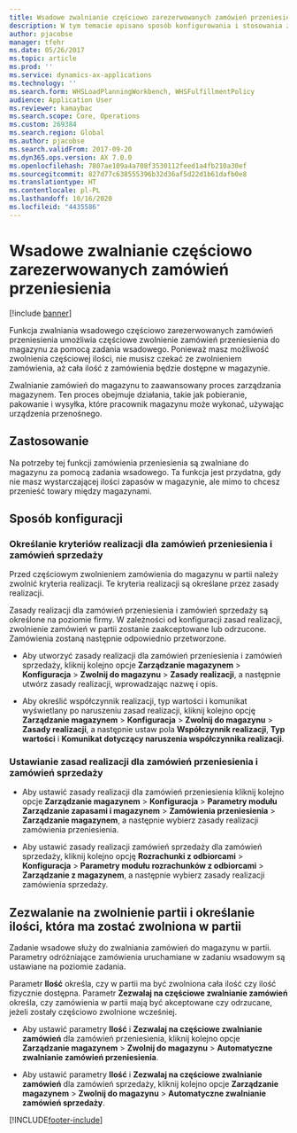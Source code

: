 ```yaml
---
title: Wsadowe zwalnianie częściowo zarezerwowanych zamówień przeniesienia
description: W tym temacie opisano sposób konfigurowania i stosowania zwalniania wsadowego częściowo zarezerwowanych zamówień przeniesienia z urządzenia przenośnego.
author: pjacobse
manager: tfehr
ms.date: 05/26/2017
ms.topic: article
ms.prod: ''
ms.service: dynamics-ax-applications
ms.technology: ''
ms.search.form: WHSLoadPlanningWorkbench, WHSFulfillmentPolicy
audience: Application User
ms.reviewer: kamaybac
ms.search.scope: Core, Operations
ms.custom: 269384
ms.search.region: Global
ms.author: pjacobse
ms.search.validFrom: 2017-09-20
ms.dyn365.ops.version: AX 7.0.0
ms.openlocfilehash: 7807ae109a4a708f3530112feed1a4fb210a30ef
ms.sourcegitcommit: 827d77c638555396b32d36af5d22d1b61dafb0e8
ms.translationtype: HT
ms.contentlocale: pl-PL
ms.lasthandoff: 10/16/2020
ms.locfileid: "4435586"
---
```

# <a name="batch-release-of-partially-reserved-transfer-orders"></a>Wsadowe zwalnianie częściowo zarezerwowanych zamówień przeniesienia

[!include [banner](../includes/banner.md)]

Funkcja zwalniania wsadowego częściowo zarezerwowanych zamówień przeniesienia umożliwia częściowe zwolnienie zamówień przeniesienia do magazynu za pomocą zadania wsadowego.
Ponieważ masz możliwość zwolnienia częściowej ilości, nie musisz czekać ze zwolnieniem zamówienia, aż cała ilość z zamówienia będzie dostępne w magazynie.

Zwalnianie zamówień do magazynu to zaawansowany proces zarządzania magazynem. Ten proces obejmuje działania, takie jak pobieranie, pakowanie i wysyłka, które pracownik magazynu może wykonać, używając urządzenia przenośnego.

## <a name="where-it-applies"></a>Zastosowanie

Na potrzeby tej funkcji zamówienia przeniesienia są zwalniane do magazynu za pomocą zadania wsadowego. Ta funkcja jest przydatna, gdy nie masz wystarczającej ilości zapasów w magazynie, ale mimo to chcesz przenieść towary między magazynami.

## <a name="how-it-is-set-up"></a>Sposób konfiguracji

### <a name="specify-fulfillment-criteria-for-transfer-orders-and-sales-orders"></a>Określanie kryteriów realizacji dla zamówień przeniesienia i zamówień sprzedaży

Przed częściowym zwolnieniem zamówienia do magazynu w partii należy zwolnić kryteria realizacji. Te kryteria realizacji są określane przez zasady realizacji.

Zasady realizacji dla zamówień przeniesienia i zamówień sprzedaży są określone na poziomie firmy. W zależności od konfiguracji zasad realizacji, zwolnienie zamówień w partii zostanie zaakceptowane lub odrzucone. Zamówienia zostaną następnie odpowiednio przetworzone.

-   Aby utworzyć zasady realizacji dla zamówień przeniesienia i zamówień sprzedaży, kliknij kolejno opcje **Zarządzanie magazynem** \> **Konfiguracja** \> **Zwolnij do magazynu** \> **Zasady realizacji**, a następnie utwórz zasady realizacji, wprowadzając nazwę i opis.

-   Aby określić współczynnik realizacji, typ wartości i komunikat wyświetlany po naruszeniu zasad realizacji, kliknij kolejno opcję **Zarządzanie magazynem** \> **Konfiguracja** \> **Zwolnij do magazynu** \> **Zasady realizacji**, a następnie ustaw pola **Współczynnik realizacji**, **Typ wartości** i **Komunikat dotyczący naruszenia współczynnika realizacji**.

### <a name="set-the-fulfillment-policies-for-transfer-orders-and-sales-orders"></a>Ustawianie zasad realizacji dla zamówień przeniesienia i zamówień sprzedaży

-   Aby ustawić zasady realizacji dla zamówień przeniesienia kliknij kolejno opcje **Zarządzanie magazynem** \> **Konfiguracja** \> **Parametry modułu Zarządzanie zapasami i magazynem** \> **Zamówienia przeniesienia** \> **Zarządzanie magazynem**, a następnie wybierz zasady realizacji zamówienia przeniesienia.

-   Aby ustawić zasady realizacji zamówień sprzedaży dla zamówień sprzedaży, kliknij kolejno opcję **Rozrachunki z odbiorcami** \> **Konfiguracja** \> **Parametry modułu rozrachunków z odbiorcami** \> **Zarządzanie z magazynem**, a następnie wybierz zasady realizacji zamówienia sprzedaży.

## <a name="allow-release-in-a-batch-and-specify-the-quantity-that-should-be-release-in-a-batch"></a>Zezwalanie na zwolnienie partii i określanie ilości, która ma zostać zwolniona w partii

Zadanie wsadowe służy do zwalniania zamówień do magazynu w partii. Parametry odróżniające zamówienia uruchamiane w zadaniu wsadowym są ustawiane na poziomie zadania.

Parametr **Ilość** określa, czy w partii ma być zwolniona cała ilość czy ilość fizycznie dostępna. Parametr **Zezwalaj na częściowe zwalnianie zamówień** określa, czy zamówienia w partii mają być akceptowane czy odrzucane, jeżeli zostały częściowo zwolnione wcześniej.

-   Aby ustawić parametry **Ilość** i **Zezwalaj na częściowe zwalnianie zamówień** dla zamówień przeniesienia, kliknij kolejno opcje **Zarządzanie magazynem** \> **Zwolnij do magazynu** \> **Automatyczne zwalnianie zamówień przeniesienia**.

-   Aby ustawić parametry **Ilość** i **Zezwalaj na częściowe zwalnianie zamówień** dla zamówień sprzedaży, kliknij kolejno opcje **Zarządzanie magazynem** \> **Zwolnij do magazynu** \> **Automatyczne zwalnianie zamówień sprzedaży**.


[!INCLUDE[footer-include](../../includes/footer-banner.md)]